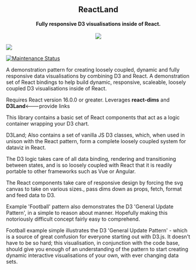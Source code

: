 <h2 align="center">ReactLand</h2>
<p align="center">
<strong>Fully responsive D3 visualisations inside of React.</strong>
<br><br>
<a href="https://npmjs.com/package/reactland"><img src="https://img.shields.io/npm/dw/reactland.svg"></a>

<a href="https://npmjs.com/package/reactland"><img src="https://img.shields.io/npm/v/reactland.svg"></a>


<a href="https://github.com/DavidODonovan/reactland#maintenance-status">
  <img alt="Maintenance Status" src="https://img.shields.io/badge/maintenance-active-green.svg" />
</a>
</p>

A demonstration pattern for creating loosely coupled, dynamic and fully responsive data visualisations by combining D3 and React.
A demonstration set of React bindings to help build dynamic, responsive, scaleable, loosely coupled D3 visualisations inside of React.

Requires React version 16.0.0 or greater.
Leverages <strong>react-dims</strong> and <strong>D3Land</strong><---provide links

This library contains a basic set of React components that act as a logic container wrapping your D3 chart.  

D3Land; Also contains a set of vanilla JS D3 classes, which, when used in unison with the React pattern, form a complete loosely coupled system for dataviz in React.

The D3 logic takes care of all data binding, rendering and transitioning between states, and is so loosely coupled with React that it is readily portable to other frameworks such as Vue or Angular.

The React components take care of responsive design by forcing the svg canvas to take on various sizes., pass dims down as props, fetch, format and feed data to D3.

Example 'Football' pattern also demonstrates the D3 'General Update Pattern', in a simple to reason about manner. Hopefully making this notoriously difficult concept fairly easy to comprehend.

Football example simple illustrates the D3 'General Update Pattern' - which is a source of great confusion for everyone starting out with D3.js. It doesn't have to be so hard; this visualisation, in conjunction with the code base, should give you enough of an understanding of the pattern to start creating dynamic interactive visualisations of your own, with ever changing data sets.
